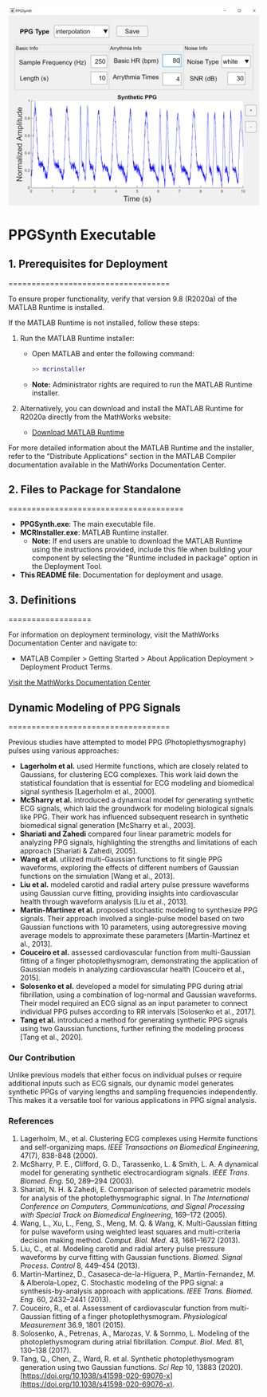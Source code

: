 ![Screenshot](PPGSynth.png)

# PPGSynth Executable

## 1. Prerequisites for Deployment
===================================

To ensure proper functionality, verify that version 9.8 (R2020a) of the MATLAB Runtime is installed. 

If the MATLAB Runtime is not installed, follow these steps:

1. Run the MATLAB Runtime installer:
   - Open MATLAB and enter the following command:
     ```matlab
     >> mcrinstaller
     ```
   - **Note:** Administrator rights are required to run the MATLAB Runtime installer.

2. Alternatively, you can download and install the MATLAB Runtime for R2020a directly from the MathWorks website:
   - [Download MATLAB Runtime](https://www.mathworks.com/products/compiler/mcr/index.html)

For more detailed information about the MATLAB Runtime and the installer, refer to the "Distribute Applications" section in the MATLAB Compiler documentation available in the MathWorks Documentation Center.

## 2. Files to Package for Standalone
======================================

- **PPGSynth.exe**: The main executable file.
- **MCRInstaller.exe**: MATLAB Runtime installer.
  - **Note:** If end users are unable to download the MATLAB Runtime using the instructions provided, include this file when building your component by selecting the "Runtime included in package" option in the Deployment Tool.
- **This README file**: Documentation for deployment and usage.

## 3. Definitions
==================

For information on deployment terminology, visit the MathWorks Documentation Center and navigate to:
- MATLAB Compiler > Getting Started > About Application Deployment > Deployment Product Terms.

[Visit the MathWorks Documentation Center](https://www.mathworks.com/help)

## Dynamic Modeling of PPG Signals
===================================

Previous studies have attempted to model PPG (Photoplethysmography) pulses using various approaches:

- **Lagerholm et al.** used Hermite functions, which are closely related to Gaussians, for clustering ECG complexes. This work laid down the statistical foundation that is essential for ECG modeling and biomedical signal synthesis [Lagerholm et al., 2000].
- **McSharry et al.** introduced a dynamical model for generating synthetic ECG signals, which laid the groundwork for modeling biological signals like PPG. Their work has influenced subsequent research in synthetic biomedical signal generation [McSharry et al., 2003].
- **Shariati and Zahedi** compared four linear parametric models for analyzing PPG signals, highlighting the strengths and limitations of each approach [Shariati & Zahedi, 2005].
- **Wang et al.** utilized multi-Gaussian functions to fit single PPG waveforms, exploring the effects of different numbers of Gaussian functions on the simulation [Wang et al., 2013].
- **Liu et al.** modeled carotid and radial artery pulse pressure waveforms using Gaussian curve fitting, providing insights into cardiovascular health through waveform analysis [Liu et al., 2013].
- **Martin-Martinez et al.** proposed stochastic modeling to synthesize PPG signals. Their approach involved a single-pulse model based on two Gaussian functions with 10 parameters, using autoregressive moving average models to approximate these parameters [Martin-Martinez et al., 2013].
- **Couceiro et al.** assessed cardiovascular function from multi-Gaussian fitting of a finger photoplethysmogram, demonstrating the application of Gaussian models in analyzing cardiovascular health [Couceiro et al., 2015].
- **Solosenko et al.** developed a model for simulating PPG during atrial fibrillation, using a combination of log-normal and Gaussian waveforms. Their model required an ECG signal as an input parameter to connect individual PPG pulses according to RR intervals [Solosenko et al., 2017].
- **Tang et al.** introduced a method for generating synthetic PPG signals using two Gaussian functions, further refining the modeling process [Tang et al., 2020].

### Our Contribution
Unlike previous models that either focus on individual pulses or require additional inputs such as ECG signals, our dynamic model generates synthetic PPGs of varying lengths and sampling frequencies independently. This makes it a versatile tool for various applications in PPG signal analysis.

### References
1. Lagerholm, M., et al. Clustering ECG complexes using Hermite functions and self-organizing maps. *IEEE Transactions on Biomedical Engineering*, 47(7), 838-848 (2000).
2. McSharry, P. E., Clifford, G. D., Tarassenko, L. & Smith, L. A. A dynamical model for generating synthetic electrocardiogram signals. *IEEE Trans. Biomed. Eng.* 50, 289–294 (2003).
3. Shariati, N. H. & Zahedi, E. Comparison of selected parametric models for analysis of the photoplethysmographic signal. In *The International Conference on Computers, Communications, and Signal Processing with Special Track on Biomedical Engineering*, 169–172 (2005).
4. Wang, L., Xu, L., Feng, S., Meng, M. Q. & Wang, K. Multi-Gaussian fitting for pulse waveform using weighted least squares and multi-criteria decision making method. *Comput. Biol. Med.* 43, 1661–1672 (2013).
5. Liu, C., et al. Modeling carotid and radial artery pulse pressure waveforms by curve fitting with Gaussian functions. *Biomed. Signal Process. Control* 8, 449–454 (2013).
6. Martin-Martinez, D., Casaseca-de-la-Higuera, P., Martin-Fernandez, M. & Alberola-Lopez, C. Stochastic modeling of the PPG signal: a synthesis-by-analysis approach with applications. *IEEE Trans. Biomed. Eng.* 60, 2432–2441 (2013).
7. Couceiro, R., et al. Assessment of cardiovascular function from multi-Gaussian fitting of a finger photoplethysmogram. *Physiological Measurement* 36.9, 1801 (2015).
8. Solosenko, A., Petrenas, A., Marozas, V. & Sornmo, L. Modeling of the photoplethysmogram during atrial fibrillation. *Comput. Biol. Med.* 81, 130–138 (2017).
9. Tang, Q., Chen, Z., Ward, R. et al. Synthetic photoplethysmogram generation using two Gaussian functions. *Sci Rep* 10, 13883 (2020). [https://doi.org/10.1038/s41598-020-69076-x](https://doi.org/10.1038/s41598-020-69076-x).


